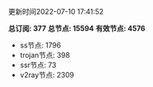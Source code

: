 更新时间2022-07-10 17:41:52

**总订阅: 377**
**总节点: 15594**
**有效节点: 4576**
- ss节点: 1796
- trojan节点: 398
- ssr节点: 73
- v2ray节点: 2309
